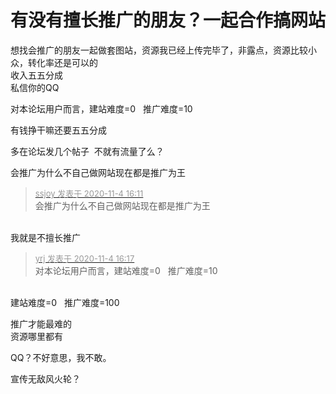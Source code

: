 # 有没有擅长推广的朋友？一起合作搞网站


想找会推广的朋友一起做套图站，资源我已经上传完毕了，非露点，资源比较小众，转化率还是可以的<br />
收入五五分成<br />
私信你的QQ

对本论坛用户而言，建站难度=0&nbsp; &nbsp;推广难度=10

有钱挣干嘛还要五五分成

多在论坛发几个帖子&nbsp;&nbsp;不就有流量了么？<img src="static/image/smiley/yct/010.gif" smilieid="41" border="0" alt="" />

会推广为什么不自己做网站<img src="static/image/smiley/default/lol.gif" smilieid="12" border="0" alt="" />现在都是推广为王

<div class="quote"><blockquote><font size="2"><a href="https://www.hostloc.com/forum.php?mod=redirect&amp;goto=findpost&amp;pid=9402219&amp;ptid=762389" target="_blank"><font color="#999999">ssjoy 发表于 2020-11-4 16:11</font></a></font><br />
会推广为什么不自己做网站现在都是推广为王</blockquote></div><br />
我就是不擅长推广

<div class="quote"><blockquote><font size="2"><a href="https://www.hostloc.com/forum.php?mod=redirect&amp;goto=findpost&amp;pid=9402252&amp;ptid=762389" target="_blank"><font color="#999999">yrj 发表于 2020-11-4 16:17</font></a></font><br />
对本论坛用户而言，建站难度=0&nbsp; &nbsp;推广难度=10</blockquote></div><br />
建站难度=0&nbsp; &nbsp;推广难度=100

推广才能最难的<br />
资源哪里都有

QQ？不好意思，我不敢。

宣传无敌风火轮？
